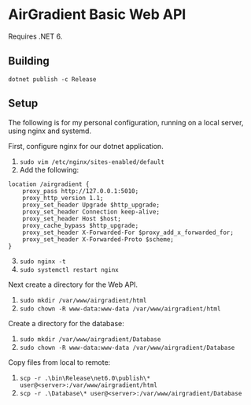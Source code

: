 # AirGradient Basic Web API
Requires .NET 6.

## Building
`dotnet publish -c Release`

## Setup
The following is for my personal configuration, running on a local server, using nginx and systemd.

First, configure nginx for our dotnet application.
1. `sudo vim /etc/nginx/sites-enabled/default`
2. Add the following:

```
location /airgradient {
	proxy_pass http://127.0.0.1:5010;
	proxy_http_version 1.1;
	proxy_set_header Upgrade $http_upgrade;
	proxy_set_header Connection keep-alive;
	proxy_set_header Host $host;
	proxy_cache_bypass $http_upgrade;
	proxy_set_header X-Forwarded-For $proxy_add_x_forwarded_for;
	proxy_set_header X-Forwarded-Proto $scheme;
}
```

3. `sudo nginx -t`
4. `sudo systemctl restart nginx`

Next create a directory for the Web API.

1. `sudo mkdir /var/www/airgradient/html`
2. `sudo chown -R www-data:www-data /var/www/airgradient/html`

Create a directory for the database:

1. `sudo mkdir /var/www/airgradient/Database`
2. `sudo chown -R www-data:www-data /var/www/airgradient/Database`

Copy files from local to remote:

1. `scp -r .\bin\Release\net6.0\publish\* user@<server>:/var/www/airgradient/html`
1. `scp -r .\Database\* user@<server>:/var/www/airgradient/Database`

